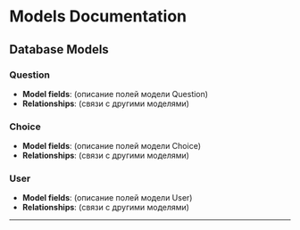 # Models Documentation

## Database Models

### Question
- **Model fields**: (описание полей модели Question)
- **Relationships**: (связи с другими моделями)

### Choice
- **Model fields**: (описание полей модели Choice)
- **Relationships**: (связи с другими моделями)

### User
- **Model fields**: (описание полей модели User)
- **Relationships**: (связи с другими моделями)

---

